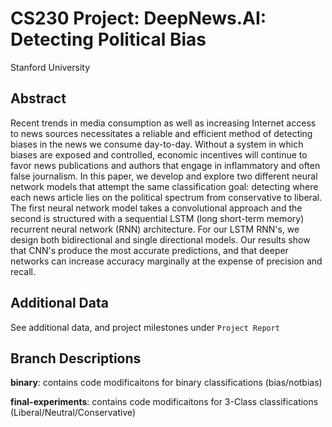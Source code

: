 # CS230 Project: DeepNews.AI: Detecting Political Bias

Stanford University

## Abstract

Recent trends in media consumption as well as increasing Internet access to news sources necessitates a reliable and efficient method of detecting biases in the news we consume day-to-day. Without a system in which biases are exposed and controlled, economic incentives will continue to favor news publications and authors that engage in inflammatory and often false journalism. In this paper, we develop and explore two different neural network models that attempt the same classification goal: detecting where each news article lies on the political spectrum from conservative to liberal. The first neural network model takes a convolutional approach and the second is structured with a sequential LSTM (long short-term memory) recurrent neural network (RNN) architecture. For our LSTM RNN's, we design both bidirectional and single directional models. Our results show that CNN's produce the most accurate predictions, and that deeper networks can increase accuracy marginally at the expense of precision and recall.

## Additional Data

See additional data, and project milestones under `Project Report`

## Branch Descriptions

**binary**: contains code modificaitons for binary classifications (bias/notbias)

**final-experiments**: contains code modificaitons for 3-Class classifications (Liberal/Neutral/Conservative)
